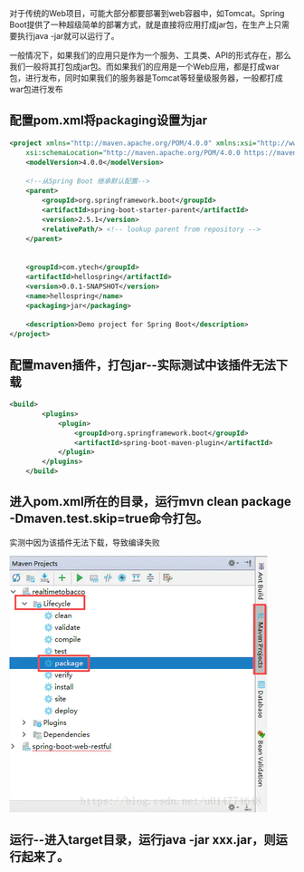 

对于传统的Web项目，可能大部分都要部署到web容器中，如Tomcat。Spring Boot提供了一种超级简单的部署方式，就是直接将应用打成jar包，在生产上只需要执行java -jar就可以运行了。


一般情况下，如果我们的应用只是作为一个服务、工具类、API的形式存在，那么我们一般将其打包成jar包。而如果我们的应用是一个Web应用，都是打成war包，进行发布，同时如果我们的服务器是Tomcat等轻量级服务器，一般都打成war包进行发布

## 配置pom.xml将packaging设置为jar
```xml
<project xmlns="http://maven.apache.org/POM/4.0.0" xmlns:xsi="http://www.w3.org/2001/XMLSchema-instance"
	xsi:schemaLocation="http://maven.apache.org/POM/4.0.0 https://maven.apache.org/xsd/maven-4.0.0.xsd">
	<modelVersion>4.0.0</modelVersion>

	<!--从Spring Boot 继承默认配置-->
	<parent>
		<groupId>org.springframework.boot</groupId>
		<artifactId>spring-boot-starter-parent</artifactId>
		<version>2.5.1</version>
		<relativePath/> <!-- lookup parent from repository -->
	</parent>


	<groupId>com.ytech</groupId>
	<artifactId>hellospring</artifactId>
	<version>0.0.1-SNAPSHOT</version>
	<name>hellospring</name>
	<packaging>jar</packaging>

	<description>Demo project for Spring Boot</description>
</project>
```

## 配置maven插件，打包jar--实际测试中该插件无法下载
```xml
<build>
		<plugins>
			<plugin>
				<groupId>org.springframework.boot</groupId>
				<artifactId>spring-boot-maven-plugin</artifactId>
			</plugin>
		</plugins>
	</build>

```

## 进入pom.xml所在的目录，运行mvn clean package -Dmaven.test.skip=true命令打包。
实测中因为该插件无法下载，导致编译失败

![](https://github.com/geekist/developer_guide/blob/main/server/assets/spring-jar.png)

## 运行--进入target目录，运行java -jar xxx.jar，则运行起来了。
